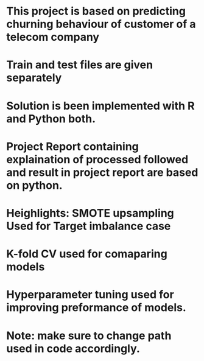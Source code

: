 # This project is based on predicting churning behaviour of customer of a telecom company
# Train and test files are given separately

# Solution is been implemented with R and Python both.
# Project Report containing explaination of processed followed and result in project report are based on python.
# Heighlights: SMOTE upsampling Used for Target imbalance case
#             K-fold CV used for comaparing models
#             Hyperparameter tuning used for improving preformance of models.

# Note: make sure to change path used in code accordingly.
